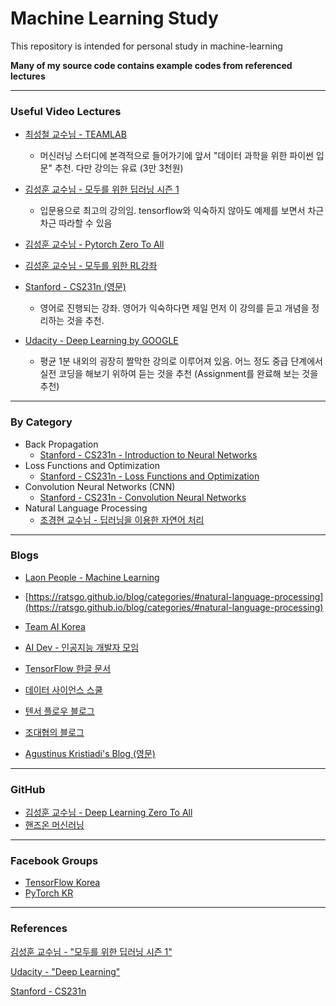 # Machine Learning Study

This repository is intended for personal study in machine-learning

**Many of my source code contains example codes from referenced lectures**

----



### Useful Video Lectures

* [최성철 교수님 - TEAMLAB](https://github.com/TeamLab/Gachon_CS50_OR_KMOOC)
  * 머신러닝 스터디에 본격적으로 들어가기에 앞서 "데이터 과학을 위한 파이썬 입문" 추천. 다만 강의는 유료 (3만 3천원)
* [김성훈 교수님 - 모두를 위한 딥러닝 시즌 1](https://www.youtube.com/watch?v=BS6O0zOGX4E&index=1&list=PLlMkM4tgfjnLSOjrEJN31gZATbcj_MpUm)
  * 입문용으로 최고의 강의임. tensorflow와 익숙하지 않아도 예제를 보면서 차근 차근 따라할 수 있음

* [김성훈 교수님 - Pytorch Zero To All](<https://youtu.be/SKq-pmkekTk>)

* [김성훈 교수님 - 모두를 위한 RL강좌](https://www.youtube.com/playlist?list=PLlMkM4tgfjnKsCWav-Z2F-MMFRx-2gMGG)

* [Stanford - CS231n (영문)](https://www.youtube.com/watch?v=vT1JzLTH4G4&list=PLC1qU-LWwrF64f4QKQT-Vg5Wr4qEE1Zxk)
  * 영어로 진행되는 강좌. 영어가 익숙하다면 제일 먼저 이 강의를 듣고 개념을 정리하는 것을 추천.

* [Udacity - Deep Learning by GOOGLE](https://www.udacity.com/course/deep-learning--ud730)
  * 평균 1분 내외의 굉장히 짤막한 강의로 이루어져 있음. 어느 정도 중급 단계에서 실전 코딩을 해보기 위하여 듣는 것을 추천 (Assignment를 완료해 보는 것을 추천)

----



### By Category

* Back Propagation
  * [Stanford - CS231n - Introduction to Neural Networks](https://www.youtube.com/watch?v=d14TUNcbn1k&list=PLC1qU-LWwrF64f4QKQT-Vg5Wr4qEE1Zxk&index=4)
* Loss Functions and Optimization
  * [Stanford - CS231n - Loss Functions and Optimization](https://www.youtube.com/watch?v=h7iBpEHGVNc&index=3&list=PLC1qU-LWwrF64f4QKQT-Vg5Wr4qEE1Zxk)
* Convolution Neural Networks (CNN)
  * [Stanford - CS231n - Convolution Neural Networks](https://www.youtube.com/watch?v=bNb2fEVKeEo&list=PLC1qU-LWwrF64f4QKQT-Vg5Wr4qEE1Zxk&index=5)
* Natural Language Processing
  * [조경현 교수님 - 딥러닝을 이용한 자연어 처리](https://www.edwith.org/deepnlp)



----

### Blogs

* [Laon People - Machine Learning](https://laonple.blog.me/221196685472)

* [https://ratsgo.github.io/blog/categories/#natural-language-processing](https://ratsgo.github.io/blog/categories/#natural-language-processing)

* [Team AI Korea](http://aikorea.org/blog/)

* [AI Dev - 인공지능 개발자 모임](http://aidev.co.kr/)

* [TensorFlow 한글 문서](https://tensorflowkorea.gitbooks.io/tensorflow-kr/content/)

* [데이터 사이언스 스쿨](https://datascienceschool.net/)

* [텐서 플로우 블로그](https://tensorflow.blog/)

* [조대협의 블로그](http://bcho.tistory.com/1149)

* [Agustinus Kristiadi's Blog (영문)](https://wiseodd.github.io/page5/)


-----

### GitHub

* [김성훈 교수님 - Deep Learning Zero To All](https://github.com/hunkim/DeepLearningZeroToAll)
* [핸즈온 머신러닝](https://github.com/rickiepark/handson-ml)

----



### Facebook Groups

* [TensorFlow Korea](https://www.facebook.com/groups/TensorFlowKR/?ref=bookmarks)
* [PyTorch KR](https://www.facebook.com/groups/PyTorchKR/)



----

### References

[김성훈 교수님 - "모두를 위한 딥러닝 시즌 1"](https://www.youtube.com/watch?v=BS6O0zOGX4E&index=1&list=PLlMkM4tgfjnLSOjrEJN31gZATbcj_MpUm)

[Udacity - "Deep Learning"]([https://www.udacity.com/course/deep-learning--ud730](https://www.youtube.com/redirect?redir_token=go5JZuiEPeBNmCijm-3XT2DeidV8MTUzNTQ3Njk3OUAxNTM1MzkwNTc5&q=https%3A%2F%2Fwww.udacity.com%2Fcourse%2Fdeep-learning--ud730&event=comments) )

[Stanford - CS231n](https://www.youtube.com/watch?v=vT1JzLTH4G4&index=1&list=PLC1qU-LWwrF64f4QKQT-Vg5Wr4qEE1Zxk)







